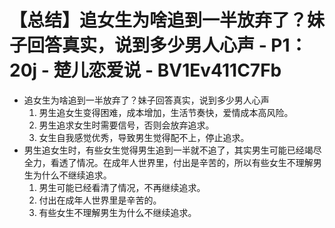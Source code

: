 # 【总结】追女生为啥追到一半放弃了？妹子回答真实，说到多少男人心声 - P1：20j - 楚儿恋爱说 - BV1Ev411C7Fb

-   追女生为啥追到一半放弃了？妹子回答真实，说到多少男人心声
    1.  男生追女生变得困难，成本增加，生活节奏快，爱情成本高风险。
    2.  男生追求女生时需要信号，否则会放弃追求。
    3.  女生自我感觉优秀，导致男生觉得配不上，停止追求。
-   男生追女生时，有些女生觉得男生追到一半就不追了，其实男生可能已经竭尽全力，看透了情况。在成年人世界里，付出是辛苦的，所以有些女生不理解男生为什么不继续追求。
    1.  男生可能已经看清了情况，不再继续追求。
    2.  付出在成年人世界里是辛苦的。
    3.  有些女生不理解男生为什么不继续追求。